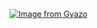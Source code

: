 [![Image from Gyazo](https://i.gyazo.com/7a274b66180f7773750e192cd2beea59.jpg)](https://gyazo.com/7a274b66180f7773750e192cd2beea59)
